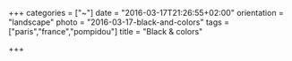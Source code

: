 +++
categories = ["~"]
date = "2016-03-17T21:26:55+02:00"
orientation = "landscape"
photo = "2016-03-17-black-and-colors"
tags = ["paris","france","pompidou"]
title = "Black & colors"

+++
